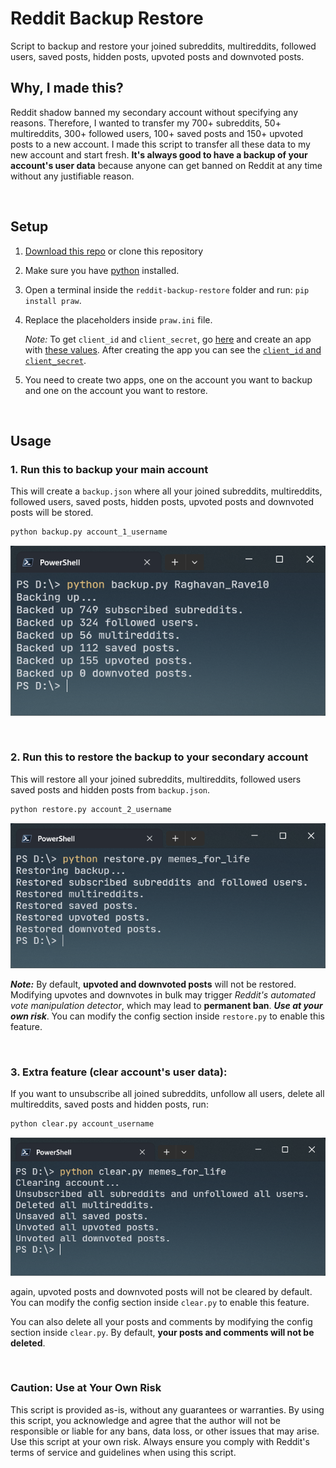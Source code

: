 # Reddit Backup Restore

Script to backup and restore your joined subreddits, multireddits, followed users, saved posts, hidden posts, upvoted posts and downvoted posts.

## Why, I made this?

Reddit shadow banned my secondary account without specifying any reasons. Therefore, I wanted to transfer my 700+ subreddits, 50+ multireddits, 300+ followed users, 100+ saved posts and 150+ upvoted posts to a new account. I made this script to transfer all these data to my new account and start fresh. **It's always good to have a backup of your account's user data** because anyone can get banned on Reddit at any time without any justifiable reason.

</br>

## Setup

1. [Download this repo](https://github.com/Tetrax-10/reddit-backup-restore/archive/refs/heads/main.zip) or clone this repository

2. Make sure you have [python](https://www.python.org) installed.

3. Open a terminal inside the `reddit-backup-restore` folder and run: `pip install praw`.

4. Replace the placeholders inside `praw.ini` file.

    _Note:_ To get `client_id` and `client_secret`, go [here](https://www.reddit.com/prefs/apps) and create an app with [these values](https://raw.githubusercontent.com/Tetrax-10/reddit-backup-restore/main/assets/app_data.png). After creating the app you can see the [`client_id` and `client_secret`](https://raw.githubusercontent.com/Tetrax-10/reddit-backup-restore/main/assets/form.png).

5. You need to create two apps, one on the account you want to backup and one on the account you want to restore.

</br>

## Usage

### 1. Run this to backup your main account

This will create a `backup.json` where all your joined subreddits, multireddits, followed users, saved posts, hidden posts, upvoted posts and downvoted posts will be stored.

```sh
python backup.py account_1_username
```

![backup](https://raw.githubusercontent.com/Tetrax-10/reddit-backup-restore/main/assets/backup.png)

</br>

### 2. **Run this to restore the backup to your secondary account**

This will restore all your joined subreddits, multireddits, followed users saved posts and hidden posts from `backup.json`.

```sh
python restore.py account_2_username
```

![restore](https://raw.githubusercontent.com/Tetrax-10/reddit-backup-restore/main/assets/restore.png)

**_Note:_** By default, **upvoted and downvoted posts** will not be restored. Modifying upvotes and downvotes in bulk may trigger _Reddit's automated vote manipulation detector_, which may lead to **permanent ban**. **_Use at your own risk_**. You can modify the config section inside `restore.py` to enable this feature.

</br>

### 3. Extra feature (clear account's user data):

If you want to unsubscribe all joined subreddits, unfollow all users, delete all multireddits, saved posts and hidden posts, run:

```sh
python clear.py account_username
```

![clear](https://raw.githubusercontent.com/Tetrax-10/reddit-backup-restore/main/assets/clear.png)

again, upvoted posts and downvoted posts will not be cleared by default. You can modify the config section inside `clear.py` to enable this feature.

You can also delete all your posts and comments by modifying the config section inside `clear.py`. By default, **your posts and comments will not be deleted**.

</br>

### Caution: Use at Your Own Risk

This script is provided as-is, without any guarantees or warranties. By using this script, you acknowledge and agree that the author will not be responsible or liable for any bans, data loss, or other issues that may arise. Use this script at your own risk. Always ensure you comply with Reddit's terms of service and guidelines when using this script.
